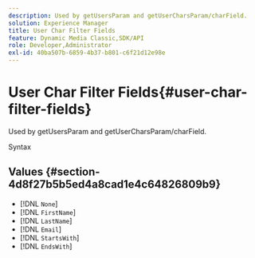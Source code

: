 ```yaml
---
description: Used by getUsersParam and getUserCharsParam/charField.
solution: Experience Manager
title: User Char Filter Fields
feature: Dynamic Media Classic,SDK/API
role: Developer,Administrator
exl-id: 40ba507b-6859-4b37-b801-c6f21d12e98e
---
```

# User Char Filter Fields{#user-char-filter-fields}

Used by getUsersParam and getUserCharsParam/charField.

 Syntax 

## Values {#section-4d8f27b5b5ed4a8cad1e4c64826809b9}

* [!DNL `None`] 
* [!DNL `FirstName`] 
* [!DNL `LastName`] 
* [!DNL `Email`] 
* [!DNL `StartsWith`] 
* [!DNL `EndsWith`]
